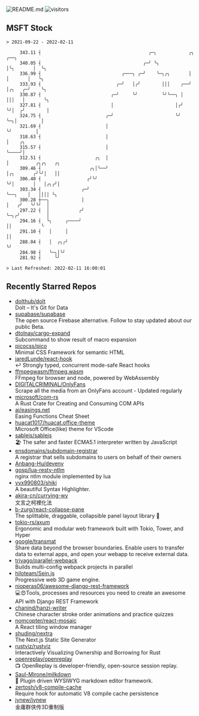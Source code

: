 ![README.md](https://github.com/Gerhut/Gerhut/workflows/README.md/badge.svg)
![visitors](https://visitors.vercel.app/Gerhut/Gerhut?token=8cf69d1f6813d272ef062726b6070c9be4ff72038cfe5a7ded7384a8da65d866)

## MSFT Stock

```
> 2021-09-22 - 2022-02-11

     343.11 ┤                                        ╭─╮            ╭╮        ╭──╮                               
     340.05 ┤                                      ╭─╯ ╰╮           │╰╮       │  ╰╮                              
     336.99 ┤                              ╭───╮ ╭─╯    ╰─╮╭╮       │ │       │   ╰╮                             
     333.93 ┤                            ╭─╯   │╭╯        │││    ╭──╯ │╭╮   ╭─╯    ╰╮                            
     330.87 ┤                          ╭─╯     ╰╯         ╰╯╰──╮ │    │││   │       ╰╮                           
     327.81 ┤                          │                       │╭╯    ╰╯│  ╭╯        │                           
     324.75 ┤                        ╭─╯                       ╰╯       ╰─╮│         │                           
     321.69 ┤                        │                                    ╰╯         │                           
     318.63 ┤                        │                                               │    ╭╮                     
     315.57 ┤                        │                                               ╰────╯│                     
     312.51 ┤                    ╭╮  │                                                     │          ╭╮╭╮   ╭╮  
     309.46 ┤                  ╭╮│╰──╯                                                     │╭╮       ╭╯╰╯│   ││  
     306.40 ┤                 ╭╯╰╯                                                         ╰╯│       │   │╭╮╭╯│  
     303.34 ┤               ╭─╯                                                              ╰──╮    │   ││││ ╰╮ 
     300.28 ┼──╮            │                                                                   │   ╭╯   ╰╯╰╯  │ 
     297.22 ┤  │           ╭╯                                                                   ╰─╮╭╯          │ 
     294.16 ┤  ╰╮     ╭────╯                                                                      ││           ╰ 
     291.10 ┤   │     │                                                                           ││             
     288.04 ┤   │  ╭╮╭╯                                                                           ╰╯             
     284.98 ┤   ╰─╮│╰╯                                                                                           
     281.92 ┤     ╰╯                                                                                             

> Last Refreshed: 2022-02-11 16:00:01
```

## Recently Starred Repos

- [dolthub/dolt](https://github.com/dolthub/dolt)  
  Dolt – It's Git for Data
- [supabase/supabase](https://github.com/supabase/supabase)  
  The open source Firebase alternative. Follow to stay updated about our public Beta.
- [dtolnay/cargo-expand](https://github.com/dtolnay/cargo-expand)  
  Subcommand to show result of macro expansion
- [picocss/pico](https://github.com/picocss/pico)  
  Minimal CSS Framework for semantic HTML
- [jaredLunde/react-hook](https://github.com/jaredLunde/react-hook)  
  ↩ Strongly typed, concurrent mode-safe React hooks
- [ffmpegwasm/ffmpeg.wasm](https://github.com/ffmpegwasm/ffmpeg.wasm)  
  FFmpeg for browser and node, powered by WebAssembly
- [DIGITALCRIMINAL/OnlyFans](https://github.com/DIGITALCRIMINAL/OnlyFans)  
  Scrape all the media from an OnlyFans account - Updated regularly
- [microsoft/com-rs](https://github.com/microsoft/com-rs)  
  A Rust Crate for Creating and Consuming COM APIs
- [ai/easings.net](https://github.com/ai/easings.net)  
  Easing Functions Cheat Sheet
- [huacat1017/huacat.office-theme](https://github.com/huacat1017/huacat.office-theme)  
  Microsoft Office(like) theme for VScode
- [sablejs/sablejs](https://github.com/sablejs/sablejs)  
  🏖️ The safer and faster ECMA5.1 interpreter written by JavaScript
- [ensdomains/subdomain-registrar](https://github.com/ensdomains/subdomain-registrar)  
  A registrar that sells subdomains to users on behalf of their owners
- [Anbang-Hu/devenv](https://github.com/Anbang-Hu/devenv)  
- [gosp/lua-resty-ntlm](https://github.com/gosp/lua-resty-ntlm)  
  nginx ntlm module implemented by lua
- [yyx990803/shiki](https://github.com/yyx990803/shiki)  
  A beautiful Syntax Highlighter.
- [akira-cn/currying-wy](https://github.com/akira-cn/currying-wy)  
  文言之柯裡化法
- [b-zurg/react-collapse-pane](https://github.com/b-zurg/react-collapse-pane)  
  The splittable, draggable, collapsible panel layout library 🎉
- [tokio-rs/axum](https://github.com/tokio-rs/axum)  
  Ergonomic and modular web framework built with Tokio, Tower, and Hyper
- [google/transmat](https://github.com/google/transmat)  
  Share data beyond the browser boundaries. Enable users to transfer data to external apps, and open your webapp to receive external data.
- [trivago/parallel-webpack](https://github.com/trivago/parallel-webpack)  
  Builds multi-config webpack projects in parallel
- [hiloteam/Sein.js](https://github.com/hiloteam/Sein.js)  
  Progressive web 3D game engine.
- [nioperas06/awesome-django-rest-framework](https://github.com/nioperas06/awesome-django-rest-framework)  
   💻😍Tools, processes and resources you need to create an awesome API with Django REST Framework
- [chanind/hanzi-writer](https://github.com/chanind/hanzi-writer)  
  Chinese character stroke order animations and practice quizzes
- [nomcopter/react-mosaic](https://github.com/nomcopter/react-mosaic)  
  A React tiling window manager
- [shuding/nextra](https://github.com/shuding/nextra)  
  The Next.js Static Site Generator
- [rustviz/rustviz](https://github.com/rustviz/rustviz)  
  Interactively Visualizing Ownership and Borrowing for Rust
- [openreplay/openreplay](https://github.com/openreplay/openreplay)  
  :tv: OpenReplay is developer-friendly, open-source session replay.
- [Saul-Mirone/milkdown](https://github.com/Saul-Mirone/milkdown)  
  🍼 Plugin driven WYSIWYG  markdown editor framework.
- [zertosh/v8-compile-cache](https://github.com/zertosh/v8-compile-cache)  
  Require hook for automatic V8 compile cache persistence
- [jynew/jynew](https://github.com/jynew/jynew)  
  金庸群侠传3D重制版

